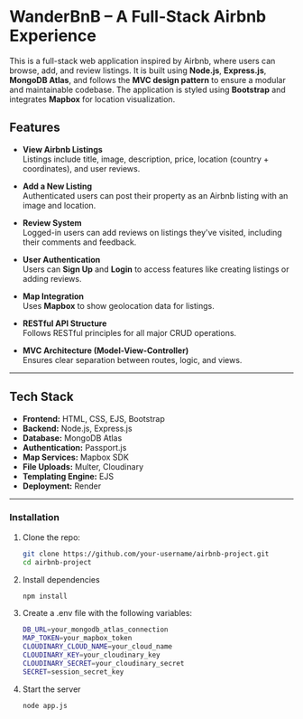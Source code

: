 # WanderBnB – A Full-Stack Airbnb Experience

This is a full-stack web application inspired by Airbnb, where users can browse, add, and review listings. It is built using **Node.js**, **Express.js**, **MongoDB Atlas**, and follows the **MVC design pattern** to ensure a modular and maintainable codebase. The application is styled using **Bootstrap** and integrates **Mapbox** for location visualization.

##  Features

-  **View Airbnb Listings**  
  Listings include title, image, description, price, location (country + coordinates), and user reviews.

-  **Add a New Listing**  
  Authenticated users can post their property as an Airbnb listing with an image and location.

-  **Review System**  
  Logged-in users can add reviews on listings they've visited, including their comments and feedback.

-  **User Authentication**  
  Users can **Sign Up** and **Login** to access features like creating listings or adding reviews.

-  **Map Integration**  
  Uses **Mapbox** to show geolocation data for listings.

-  **RESTful API Structure**  
  Follows RESTful principles for all major CRUD operations.

-  **MVC Architecture (Model-View-Controller)**  
  Ensures clear separation between routes, logic, and views.

---

##  Tech Stack

- **Frontend:** HTML, CSS, EJS, Bootstrap
- **Backend:** Node.js, Express.js
- **Database:** MongoDB Atlas
- **Authentication:** Passport.js
- **Map Services:** Mapbox SDK
- **File Uploads:** Multer, Cloudinary
- **Templating Engine:** EJS
- **Deployment:** Render

---

###  Installation

1. Clone the repo:
   ```bash
   git clone https://github.com/your-username/airbnb-project.git
   cd airbnb-project

2. Install dependencies
   ```bash
   npm install

3. Create a .env file with the following variables:
   ```bash
   DB_URL=your_mongodb_atlas_connection
   MAP_TOKEN=your_mapbox_token
   CLOUDINARY_CLOUD_NAME=your_cloud_name
   CLOUDINARY_KEY=your_cloudinary_key
   CLOUDINARY_SECRET=your_cloudinary_secret
   SECRET=session_secret_key

4. Start the server
   ```bash
   node app.js
